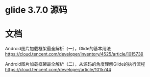 # glide 3.7.0 源码

# 文档
Android图片加载框架最全解析（一），Glide的基本用法
https://cloud.tencent.com/developer/inventory/4525/article/1015739

Android图片加载框架最全解析（二），从源码的角度理解Glide的执行流程
https://cloud.tencent.com/developer/article/1015744
